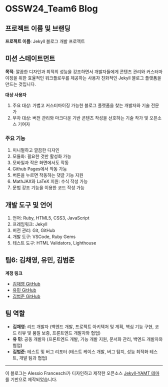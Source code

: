 # OSSW24_Team6 Blog

## 프로젝트 이름 및 브랜딩
**프로젝트 이름**: Jekyll 블로그 개발 프로젝트

## 미션 스테이트먼트
**목적**: 깔끔한 디자인과 최적의 성능을 강조하면서 개발자들에게 콘텐츠 관리와 커스터마이징을 위한 효율적인 워크플로우를 제공하는 사용자 친화적인 Jekyll 블로그 플랫폼을 만드는 것입니다.

**대상 사용자**
1. 주요 대상: 가볍고 커스터마이징 가능한 블로그 플랫폼을 찾는 개발자와 기술 전문가
2. 부차 대상: 버전 관리와 마크다운 기반 콘텐츠 작성을 선호하는 기술 작가 및 오픈소스 기여자

### 주요 기능
1. 미니멀하고 깔끔한 디자인
2. 모듈화: 필요한 것만 활성화 가능
3. 모바일과 작은 화면에서도 작동
4. Github Pages에서 작동 가능
5. 버튼을 누르면 작동하는 댓글 기능 지원
6. MathJAX와 LaTeX 지원: 수식 작성 가능
7. 문법 강조 기능을 이용한 코드 작성 가능

## 개발 도구 및 언어
1. 언어: Ruby, HTML5, CSS3, JavaScript
2. 프레임워크: Jekyll
3. 버전 관리: Git, GitHub
4. 개발 도구: VSCode, Ruby Gems
5. 테스트 도구: HTML Validators, Lighthouse

## 팀6: 김채영, 유민, 김범준

**계정 링크**
- [김채영 GitHub](https://github.com/yoooousir)
- [유민 GitHub](https://github.com/tracer12)
- [김범준 GitHub](https://github.com/tigerjun5199)
## 팀 역할
- **김채영**: 리드 개발자 (백엔드 개발, 프로젝트 아키텍처 및 계획, 핵심 기능 구현, 코드 리뷰 및 품질 보증, 프론트엔드 개발자와 협업)
- **유 민**: 공동 개발자 (프론트엔드 개발, 기능 개발 지원, 문서화 관리, 백엔드 개발자와 협업)
- **김범준**: 테스트 및 버그 리포터 (테스트 케이스 개발, 버그 탐지, 성능 최적화 테스트, 개발 팀과 협업)

---

이 블로그는 Alessio Franceschi가 디자인하고 제작한 오픈소스 [Jekyll-YAMT 테마](https://github.com/PandaSekh/Jekyll-YAMT)를 기반으로 제작되었습니다.
